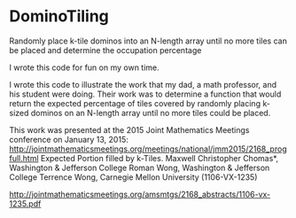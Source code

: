 DominoTiling
============

Randomly place k-tile dominos into an N-length array until no more tiles can be placed and determine the occupation percentage

I wrote this code for fun on my own time.

I wrote this code to illustrate the work that my dad, a math professor, and his student were doing. Their work was to determine a function that would return the expected percentage of tiles covered by randomly placing k-sized dominos on an N-length array until no more tiles could be placed.

This work was presented at the 2015 Joint Mathematics Meetings conference on January 13, 2015:
http://jointmathematicsmeetings.org/meetings/national/jmm2015/2168_progfull.html
Expected Portion filled by k-Tiles.
Maxwell Christopher Chomas*, Washington & Jefferson College
Roman Wong, Washington & Jefferson College
Terrence Wong, Carnegie Mellon University
(1106-VX-1235)

http://jointmathematicsmeetings.org/amsmtgs/2168_abstracts/1106-vx-1235.pdf

